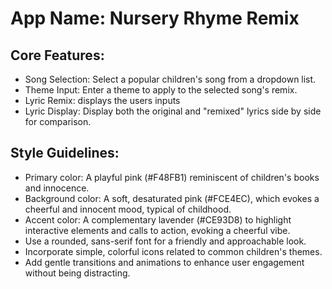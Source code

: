 # **App Name**: Nursery Rhyme Remix

## Core Features:

- Song Selection: Select a popular children's song from a dropdown list.
- Theme Input: Enter a theme to apply to the selected song's remix.
- Lyric Remix: displays the users inputs
- Lyric Display: Display both the original and "remixed" lyrics side by side for comparison.

## Style Guidelines:

- Primary color: A playful pink (#F48FB1) reminiscent of children's books and innocence.
- Background color: A soft, desaturated pink (#FCE4EC), which evokes a cheerful and innocent mood, typical of childhood.
- Accent color: A complementary lavender (#CE93D8) to highlight interactive elements and calls to action, evoking a cheerful vibe.
- Use a rounded, sans-serif font for a friendly and approachable look.
- Incorporate simple, colorful icons related to common children's themes.
- Add gentle transitions and animations to enhance user engagement without being distracting.